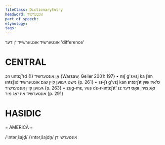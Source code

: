 ```yaml
---
fileClass: DictionaryEntry
headword: אונטערשיד
part_of_speech: 
etymology: 
tags: 
---
```

אונטערשיד
אונטערשייד
־ן
דער
'difference'

CENTRAL
========

ɔn untɛʃ'ᵻd {!} אָן אונטערשיד {Warsaw, Geller 2001: 197}
	•	nᵻʃ g'ɛvɛj ka ʃᵻm ᵻntɛʃᵻd נישט געווען קיין שום אונטערשיד {p. 261}
	•	sᵻ-ʃᵻ g'vɛj kan ᵻntɛrʃᵻt ס'איז שוין געווען קיין אונטערשיד {p. 263}
	•	zug-mɛ, vus dɛ-r-ᵻntɛʃᵻt' ᵻz זאָג מיר, וואָס דער אונטערשיד איז זאָג מיר {p. 291}

HASIDIC
=======
= AMERICA = 

/ˈɩntərˌšajd̥/
/ˈɩntərˌšajdn̥/ אונטערשיידן